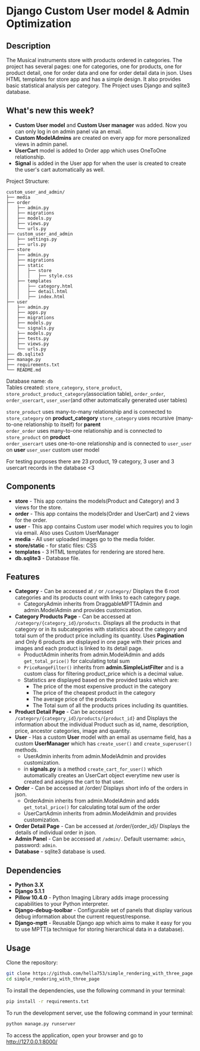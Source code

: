 # Django Custom User model & Admin Optimization


## Description
The Musical instruments store with products ordered in categories. The project has several pages: one for categories, 
one for products, one for product detail, one for order data and one for order detail data in json. 
Uses HTML templates for store app and has a simple design. It also provides basic 
statistical analysis per category.
The Project uses Django and sqlite3 database.

## What's new this week?
* **Custom User model** and **Custom User manager** was added. Now you can only log in on admin panel via an email.
* **Custom ModelAdmins** are created on every app for more personalized views in admin panel.
* **UserCart** model is added to Order app which uses OneToOne relationship.
* **Signal** is added in the User app for when the user is created to create the user's cart automatically as well.


Project Structure:
```
custom_user_and_admin/
├── media
├── order
│   ├── admin.py
│   ├── migrations
│   ├── models.py
│   ├── views.py
│   └── urls.py
├── custom_user_and_admin
│   ├── settings.py
│   ├── urls.py
├── store
│   ├── admin.py
│   ├── migrations
│   ├── static
│   │   ├── store
│   │   │   ├── style.css
│   ├── templates
│   │   ├── category.html
│   │   ├── detail.html
│   │   ├── index.html
├── user
│   ├── admin.py
│   ├── apps.py
│   ├── migrations
│   ├── models.py
│   └── signals.py
│   ├── models.py
│   ├── tests.py
│   ├── views.py
│   └── urls.py
├── db.sqlite3
├── manage.py
├── requirements.txt
└── README.md
```



Database name: `db` <br>
Tables created: `store_category`, `store_product`, `store_product_product_category`(association table), `order_order`, `order_usercart`, `user_user`(and other automatically generated user tables)<br>

`store_product` uses many-to-many relationship and is connected to `store_category` on **product_category**
`store_category` uses recursive (many-to-one relationship to itself) for **parent**<br>
`order_order` uses many-to-one relationship and is connected to `store_product` on **product**<br>
`order_usercart` uses one-to-one relationship and is connected to `user_user` on **user**
`user_user` custom user model


For testing purposes there are 23 product, 19 category, 3 user and 3 usercart records in the database <3


## **Components** ##
* **store** - This app contains the models(Product and Category) and 3 views for the store.
* **order** - This app contains the models(Order and UserCart) and 2 views for the order.
* **user** - This app contains Custom user model which requires you to login via email. Also uses Custom UserManager
* **media** - All user uploaded images go to the media folder.
* **store/static** - for static files: CSS
* **templates** - 3 HTML templates for rendering are stored here.
* **db.sqlite3** - Database file.


## **Features** ##
* **Category** - Can be accessed at `/` or `/category/` Displays the 6 root categories and its products count with links to each category page. 
  * CategoryAdmin inherits from DraggableMPTTAdmin and admin.ModelAdmin and provides customization.
* **Category Products Page** - Can be accessed at `/category/{category_id}/products`. Displays all the products in that category or in its subcategories with statistics about the category and total sum of the product price including its quantity. Uses **Pagination** and Only 6 products are displayed in one page with their prices and images and each product is linked to its detail page. 
  * ProductAdmin inherits from admin.ModelAdmin and adds `get_total_price()` for calculating total sum
  * `PriceRangeFilter()` inherits from **admin.SimpleListFilter** and is a custom class for filtering product_price which is a decimal value.
  * Statistics are displayed based on the provided tasks which are:
    * The price of the most expensive product in the category
    * The price of the cheapest product in the category
    * The average price of the products
    * The Total sum of all the products prices including its quantities.
* **Product Detail Page** - Can be accessed `/category/{category_id}/products/{product_id}` and Displays the information about the individual Product such as id, name, description, price, ancestor categories, image and quantity.
* **User** - Has a custom **User** model with an email as username field, has a custom **UserManager** which has `create_user()` and `create_superuser() `methods. 
  * UserAdmin inherits from admin.ModelAdmin and provides customization.
  * in **signals.py** is a method `create_cart_for_user()` which automatically creates an UserCart object everytime new user is created and assigns the cart to that user.
* **Order** - Can be accessed at /order/ Displays short info of the orders in json.
  * OrderAdmin inherits from admin.ModelAdmin and adds `get_total_price()` for calculating total sum of the order
  * UserCartAdmin inherits from admin.ModelAdmin and provides customization.
* **Order Detail Page** - Can be accessed at /order/{order_id}/ Displays the details of individual order in json.
* **Admin Panel** - Can be accessed at `/admin/`. Default username: `admin`, password: `admin`.
* **Database** - sqlite3 database is used.

## Dependencies
* **Python 3.X**
* **Django 5.1.1**
* **Pillow 10.4.0** - Python Imaging Library adds image processing capabilities to your Python interpreter.
* **Django-debug-toolbar** - Configurable set of panels that display various debug information about the current request/response.
* **Django-mptt** - Reusable Django app which aims to make it easy for you to use MPTT(a technique for storing hierarchical data in a database).

## Usage
Clone the repository:
```bash
git clone https://github.com/hella753/simple_rendering_with_three_page.git
cd simple_rendering_with_three_page
```
To install the dependencies, use the following command in your terminal:
```bash
pip install -r requirements.txt
```
To run the development server, use the following command in your terminal:
```bash
python manage.py runserver
```
To access the application, open your browser and go to http://127.0.0.1:8000/

